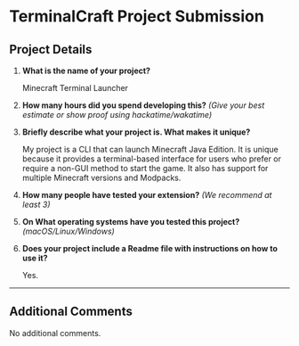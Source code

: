 # TerminalCraft Project Submission

## Project Details

1. **What is the name of your project?**
   
    Minecraft Terminal Launcher

2. **How many hours did you spend developing this?**
   _(Give your best estimate or show proof using hackatime/wakatime)_

3. **Briefly describe what your project is. What makes it unique?**

    My project is a CLI that can launch Minecraft Java Edition. It is unique because it provides a terminal-based interface for users who prefer or require a non-GUI method to start the game. It also has support for multiple Minecraft versions and Modpacks.

4. **How many people have tested your extension?**
   _(We recommend at least 3)_

5. **On What operating systems have you tested this project?**
   _(macOS/Linux/Windows)_

6. **Does your project include a Readme file with instructions on how to use it?**
   
    Yes.

---

## Additional Comments

No additional comments.
